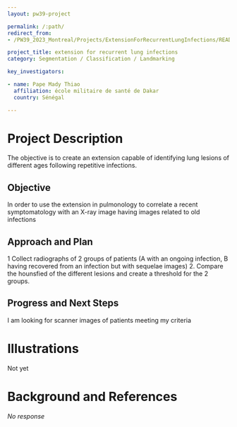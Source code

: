 ```yaml
---
layout: pw39-project

permalink: /:path/
redirect_from:
- /PW39_2023_Montreal/Projects/ExtensionForRecurrentLungInfections/README.html

project_title: extension for recurrent lung infections 
category: Segmentation / Classification / Landmarking

key_investigators:

- name: Pape Mady Thiao
  affiliation: école militaire de santé de Dakar 
  country: Sénégal

---
```


# Project Description

<!-- Add a short paragraph describing the project. -->

The objective is to create an extension capable of identifying lung lesions of different ages following repetitive infections.

## Objective

<!-- Describe here WHAT you would like to achieve (what you will have as end result). -->

In order to use the extension in pulmonology to correlate a recent symptomatology with an X-ray image having images related to old infections

## Approach and Plan

<!-- Describe here HOW you would like to achieve the objectives stated above. -->

1 Collect radiographs of 2 groups of patients (A with an ongoing infection, B having recovered from an infection but with sequelae images)
2\. Compare the hounsfied of the different lesions and create a threshold for the 2 groups.

## Progress and Next Steps

<!-- Update this section as you make progress, describing of what you have ACTUALLY DONE.
     If there are specific steps that you could not complete then you can describe them here, too. -->

I am looking for scanner images of patients meeting my criteria

# Illustrations

<!-- Add pictures and links to videos that demonstrate what has been accomplished. -->

Not yet

# Background and References

<!-- If you developed any software, include link to the source code repository.
     If possible, also add links to sample data, and to any relevant publications. -->

*No response*
